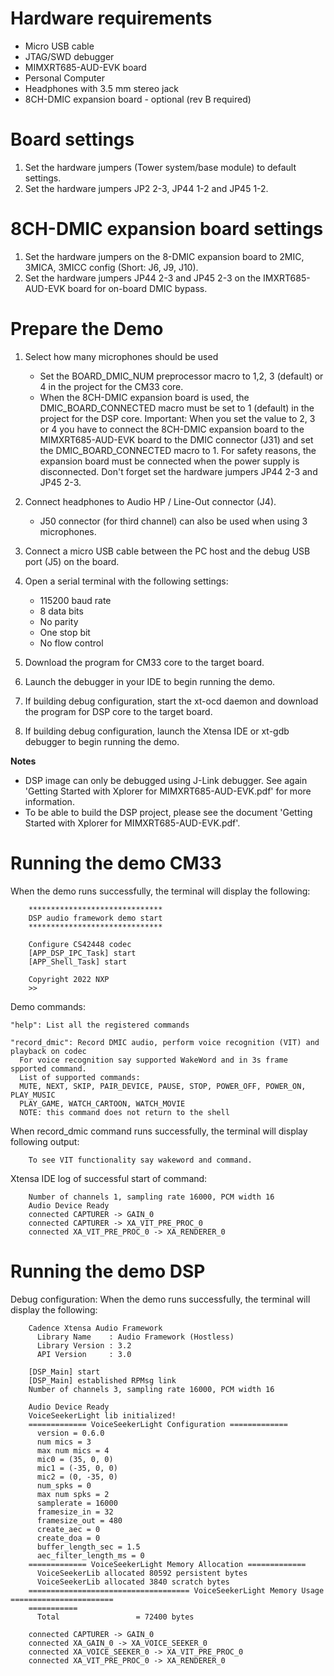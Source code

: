 Hardware requirements
=====================
- Micro USB cable
- JTAG/SWD debugger
- MIMXRT685-AUD-EVK board
- Personal Computer
- Headphones with 3.5 mm stereo jack
- 8CH-DMIC expansion board - optional (rev B required)

Board settings
==============
1. Set the hardware jumpers (Tower system/base module) to default settings.
2. Set the hardware jumpers JP2 2-3, JP44 1-2 and JP45 1-2.

8CH-DMIC expansion board settings
=================================
1. Set the hardware jumpers on the 8-DMIC expansion board to 2MIC, 3MICA, 3MICC config
   (Short: J6, J9, J10).
2. Set the hardware jumpers JP44 2-3 and JP45 2-3 on the IMXRT685-AUD-EVK board for
   on-board DMIC bypass.

Prepare the Demo
================
1. Select how many microphones should be used
    - Set the BOARD_DMIC_NUM preprocessor macro to 1,2, 3 (default) or 4 in the project for the
      CM33 core.
    - When the 8CH-DMIC expansion board is used, the DMIC_BOARD_CONNECTED macro must be set to 1
      (default) in the project for the DSP core.
    Important:
        When you set the value to 2, 3 or 4 you have to connect the 8CH-DMIC expansion board to
        the MIMXRT685-AUD-EVK board to the DMIC connector (J31) and set the DMIC_BOARD_CONNECTED
        macro to 1.
        For safety reasons, the expansion board must be connected when the power supply is
        disconnected. Don't forget set the hardware jumpers JP44 2-3 and JP45 2-3.

2. Connect headphones to Audio HP / Line-Out connector (J4).
    - J50 connector (for third channel) can also be used when using 3 microphones.
3. Connect a micro USB cable between the PC host and the debug USB port (J5) on the board.
4. Open a serial terminal with the following settings:
    - 115200 baud rate
    - 8 data bits
    - No parity
    - One stop bit
    - No flow control
5. Download the program for CM33 core to the target board.
6. Launch the debugger in your IDE to begin running the demo.
7. If building debug configuration, start the xt-ocd daemon and download the program for DSP core
   to the target board.
8. If building debug configuration, launch the Xtensa IDE or xt-gdb debugger to begin running the
   demo.

**Notes**
- DSP image can only be debugged using J-Link debugger. See again
'Getting Started with Xplorer for MIMXRT685-AUD-EVK.pdf' for more information.
- To be able to build the DSP project, please see the document
'Getting Started with Xplorer for MIMXRT685-AUD-EVK.pdf'.

Running the demo CM33
=====================
When the demo runs successfully, the terminal will display the following:
```
    ******************************
    DSP audio framework demo start
    ******************************

    Configure CS42448 codec
    [APP_DSP_IPC_Task] start
    [APP_Shell_Task] start

    Copyright 2022 NXP
    >>
```

Demo commands:
```
"help": List all the registered commands

"record_dmic": Record DMIC audio, perform voice recognition (VIT) and playback on codec
  For voice recognition say supported WakeWord and in 3s frame spported command.
  List of supported commands:
  MUTE, NEXT, SKIP, PAIR_DEVICE, PAUSE, STOP, POWER_OFF, POWER_ON, PLAY_MUSIC
  PLAY_GAME, WATCH_CARTOON, WATCH_MOVIE
  NOTE: this command does not return to the shell
```

When record_dmic command runs successfully, the terminal will display following output:
```
    To see VIT functionality say wakeword and command.
```

Xtensa IDE log of successful start of command:
```
    Number of channels 1, sampling rate 16000, PCM width 16
    Audio Device Ready
    connected CAPTURER -> GAIN_0
    connected CAPTURER -> XA_VIT_PRE_PROC_0
    connected XA_VIT_PRE_PROC_0 -> XA_RENDERER_0
```

Running the demo DSP
===================
Debug configuration:
When the demo runs successfully, the terminal will display the following:
```
    Cadence Xtensa Audio Framework
      Library Name    : Audio Framework (Hostless)
      Library Version : 3.2
      API Version     : 3.0

    [DSP_Main] start
    [DSP_Main] established RPMsg link
    Number of channels 3, sampling rate 16000, PCM width 16

    Audio Device Ready
    VoiceSeekerLight lib initialized!
    ============= VoiceSeekerLight Configuration =============
      version = 0.6.0
      num mics = 3
      max num mics = 4
      mic0 = (35, 0, 0)
      mic1 = (-35, 0, 0)
      mic2 = (0, -35, 0)
      num_spks = 0
      max num spks = 2
      samplerate = 16000
      framesize_in = 32
      framesize_out = 480
      create_aec = 0
      create_doa = 0
      buffer_length_sec = 1.5
      aec_filter_length_ms = 0
    ============= VoiceSeekerLight Memory Allocation =============
      VoiceSeekerLib allocated 80592 persistent bytes
      VoiceSeekerLib allocated 3840 scratch bytes
    ==================================== VoiceSeekerLight Memory Usage =======================
    ===========
      Total                 = 72400 bytes

    connected CAPTURER -> GAIN_0
    connected XA_GAIN_0 -> XA_VOICE_SEEKER_0
    connected XA_VOICE_SEEKER_0 -> XA_VIT_PRE_PROC_0
    connected XA_VIT_PRE_PROC_0 -> XA_RENDERER_0
```

